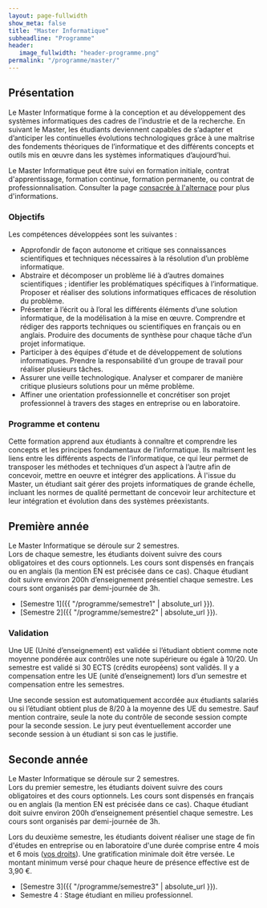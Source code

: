 ```yaml
---
layout: page-fullwidth
show_meta: false
title: "Master Informatique"
subheadline: "Programme"
header:
   image_fullwidth: "header-programme.png"
permalink: "/programme/master/"
---
```


## Présentation 
Le Master Informatique forme à la conception et au développement des systèmes informatiques des cadres de l’industrie et de la recherche. En suivant le Master, les étudiants deviennent capables de s’adapter et d’anticiper les continuelles évolutions technologiques grâce à une maîtrise des fondements théoriques de l’informatique et des différents concepts et outils mis en œuvre dans les systèmes informatiques d’aujourd’hui.

Le Master Informatique peut être suivi en formation initiale, contrat d'apprentissage, formation continue, formation permanente, ou contrat de professionnalisation.
Consulter la page [consacrée à l'alternace](../alternance/) pour plus d'informations.

### Objectifs ###

Les compétences développées sont les suivantes :

 - Approfondir de façon autonome et critique ses connaissances scientifiques et techniques nécessaires à la résolution d’un problème informatique.
 - Abstraire et décomposer un problème lié à d’autres domaines scientifiques ; identifier les problématiques spécifiques à l’informatique. Proposer et réaliser des solutions informatiques efficaces de résolution du problème.
 - Présenter à l’écrit ou à l’oral les différents éléments d’une solution informatique, de la modélisation à la mise en œuvre. Comprendre et rédiger des rapports techniques ou scientifiques en français ou en anglais. Produire des documents de synthèse pour chaque tâche d’un projet informatique.
 - Participer à des équipes d'étude et de développement de solutions informatiques. Prendre la responsabilité d’un groupe de travail pour réaliser plusieurs tâches.
 - Assurer une veille technologique. Analyser et comparer de manière critique plusieurs solutions pour un même problème.
 - Affiner une orientation professionnelle et concrétiser son projet professionnel à travers des stages en entreprise ou en laboratoire.

### Programme et contenu ###

Cette formation apprend aux étudiants à connaître et comprendre les concepts et les principes fondamentaux de l’informatique. Ils maîtrisent les liens entre les différents aspects de l’informatique, ce qui leur permet de transposer les méthodes et techniques d’un aspect à l’autre afin de concevoir, mettre en oeuvre et intégrer des applications.
À l'issue du Master, un étudiant sait gérer des projets informatiques de grande échelle, incluant les normes de qualité permettant de concevoir leur architecture et leur intégration et évolution dans des systèmes préexistants.



## Première année ##

Le Master Informatique se déroule sur 2 semestres.  
Lors de chaque semestre, les étudiants doivent suivre des cours obligatoires et des cours optionnels.
Les cours sont dispensés en français ou en anglais (la mention EN est précisée dans ce cas).
Chaque étudiant doit suivre environ 200h d’enseignement présentiel chaque semestre. Les cours sont organisés par demi-journée de 3h.



- [Semestre 1]({{ "/programme/semestre1"  | absolute_url }}).
- [Semestre 2]({{ "/programme/semestre2"  | absolute_url }}).

### Validation ###

Une UE (Unité d’enseignement) est validée si l’étudiant obtient comme note moyenne pondérée aux contrôles une note supérieure ou égale à 10/20. 
Un semestre est validé si 30 ECTS (crédits européens) sont validés. 
Il y a compensation entre les UE (unité d’enseignement) lors d’un semestre et compensation entre les semestres.

Une seconde session est automatiquement accordée aux étudiants salariés ou si l’étudiant obtient plus de 8/20 à la moyenne des UE du semestre. Sauf mention contraire, seule la note du contrôle de seconde session compte pour la seconde session.
Le jury peut éventuellement accorder une seconde session à un étudiant si son cas le justifie.


## Seconde année ##

Le Master Informatique se déroule sur 2 semestres.  
Lors du premier semestre, les étudiants doivent suivre des cours obligatoires et des cours optionnels.
Les cours sont dispensés en français ou en anglais (la mention EN est précisée dans ce cas).
Chaque étudiant doit suivre environ 200h d’enseignement présentiel chaque semestre. Les cours sont organisés par demi-journée de 3h.

Lors du deuxième semestre, les étudiants doivent réaliser une stage de fin d'études en entreprise ou en laboratoire d'une durée comprise entre 4 mois et 6 mois  ([vos droits](https://www.service-public.fr/particuliers/vosdroits/F16734)).
Une gratification minimale doit être versée. Le montant minimum versé pour chaque heure de présence effective est de 3,90 €.

- [Semestre 3]({{ "/programme/semestre3"  | absolute_url }}).
- Semestre 4 : Stage étudiant en milieu professionnel.

